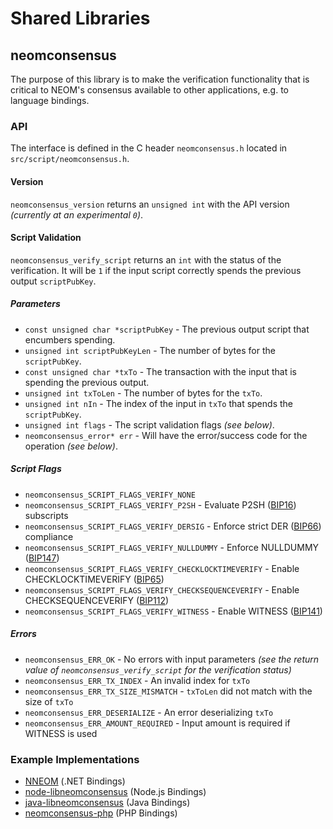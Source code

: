 Shared Libraries
================

## neomconsensus

The purpose of this library is to make the verification functionality that is critical to NEOM's consensus available to other applications, e.g. to language bindings.

### API

The interface is defined in the C header `neomconsensus.h` located in  `src/script/neomconsensus.h`.

#### Version

`neomconsensus_version` returns an `unsigned int` with the API version *(currently at an experimental `0`)*.

#### Script Validation

`neomconsensus_verify_script` returns an `int` with the status of the verification. It will be `1` if the input script correctly spends the previous output `scriptPubKey`.

##### Parameters
- `const unsigned char *scriptPubKey` - The previous output script that encumbers spending.
- `unsigned int scriptPubKeyLen` - The number of bytes for the `scriptPubKey`.
- `const unsigned char *txTo` - The transaction with the input that is spending the previous output.
- `unsigned int txToLen` - The number of bytes for the `txTo`.
- `unsigned int nIn` - The index of the input in `txTo` that spends the `scriptPubKey`.
- `unsigned int flags` - The script validation flags *(see below)*.
- `neomconsensus_error* err` - Will have the error/success code for the operation *(see below)*.

##### Script Flags
- `neomconsensus_SCRIPT_FLAGS_VERIFY_NONE`
- `neomconsensus_SCRIPT_FLAGS_VERIFY_P2SH` - Evaluate P2SH ([BIP16](https://github.com/neom/bips/blob/master/bip-0016.mediawiki)) subscripts
- `neomconsensus_SCRIPT_FLAGS_VERIFY_DERSIG` - Enforce strict DER ([BIP66](https://github.com/neom/bips/blob/master/bip-0066.mediawiki)) compliance
- `neomconsensus_SCRIPT_FLAGS_VERIFY_NULLDUMMY` - Enforce NULLDUMMY ([BIP147](https://github.com/neom/bips/blob/master/bip-0147.mediawiki))
- `neomconsensus_SCRIPT_FLAGS_VERIFY_CHECKLOCKTIMEVERIFY` - Enable CHECKLOCKTIMEVERIFY ([BIP65](https://github.com/neom/bips/blob/master/bip-0065.mediawiki))
- `neomconsensus_SCRIPT_FLAGS_VERIFY_CHECKSEQUENCEVERIFY` - Enable CHECKSEQUENCEVERIFY ([BIP112](https://github.com/neom/bips/blob/master/bip-0112.mediawiki))
- `neomconsensus_SCRIPT_FLAGS_VERIFY_WITNESS` - Enable WITNESS ([BIP141](https://github.com/neom/bips/blob/master/bip-0141.mediawiki))

##### Errors
- `neomconsensus_ERR_OK` - No errors with input parameters *(see the return value of `neomconsensus_verify_script` for the verification status)*
- `neomconsensus_ERR_TX_INDEX` - An invalid index for `txTo`
- `neomconsensus_ERR_TX_SIZE_MISMATCH` - `txToLen` did not match with the size of `txTo`
- `neomconsensus_ERR_DESERIALIZE` - An error deserializing `txTo`
- `neomconsensus_ERR_AMOUNT_REQUIRED` - Input amount is required if WITNESS is used

### Example Implementations
- [NNEOM](https://github.com/NicolasDorier/NNEOM/blob/master/NNEOM/Script.cs#L814) (.NET Bindings)
- [node-libneomconsensus](https://github.com/bitpay/node-libneomconsensus) (Node.js Bindings)
- [java-libneomconsensus](https://github.com/dexX7/java-libneomconsensus) (Java Bindings)
- [neomconsensus-php](https://github.com/Bit-Wasp/neomconsensus-php) (PHP Bindings)
